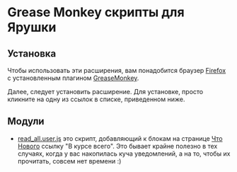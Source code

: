 Grease Monkey скрипты для Ярушки
================================

Установка
---------

Чтобы использовать эти расширения, вам понадобится браузер [Firefox][]
с установленным плагином [GreaseMonkey][].

Далее, следует установить расширение. Для установке, просто кликните на одну
из ссылок в списке, приведенном ниже.

Модули
------

* [read_all.user.js] это скрипт, добавляющий к блокам на странице
  [Что Нового](http://my.ya.ru) ссылку "В курсе всего". Это бывает крайне
  полезно в тех случаях, когда у вас накопилась куча уведомлений, а
  на то, чтобы их прочитать, совсем нет времени :)

[read_all.user.js]: http://github.com/svetlyak40wt/yaru.user/raw/master/read_all.user.js
[Firefox]: http://fx.yandex.ru/
[GreaseMonkey]: https://addons.mozilla.org/ru/firefox/addon/748
